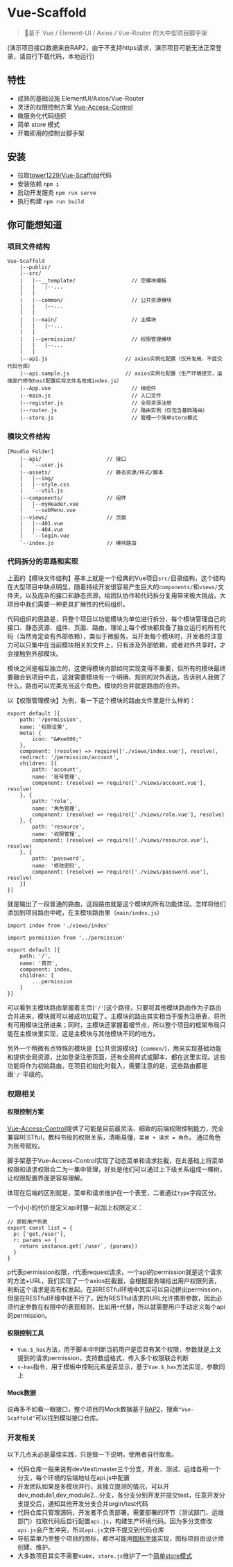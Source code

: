 
# Vue-Scaffold

> :hamburger:基于 Vue / Element-UI / Axios / Vue-Router 的大中型项目脚手架

(演示项目接口数据来自RAP2，由于不支持https请求，演示项目可能无法正常登录，请自行下载代码，本地运行)

## 特性

- 成熟的基础设施 ElementUI/Axios/Vue-Router
- 灵活的权限控制方案 [Vue-Access-Control](https://github.com/tower1229/Vue-Access-Control)
- 微服务化代码组织
- 简单 store 模式
- 开箱即用的控制台脚手架

## 安装

- 拉取[tower1229/Vue-Scaffold](https://github.com/tower1229/Vue-Scaffold.git)代码
- 安装依赖 `npm i`
- 启动开发服务 `npm run serve`
- 执行构建 `npm run build`

## 你可能想知道

### 项目文件结构

```
Vue-Scaffold
    |--public/ 
    |--src/
    |   |--__template/                  // 空模块模板
    |   |   |--...
    |   |
    |   |--common/                      // 公共资源模块
    |   |   |--...
    |   |
    |   |--main/                        // 主模块
    |   |   |--...
    |   |
    |   |--permission/                  // 权限管理模块
    |   |   |--...
    |   |
    |--api.js                         // axios实例化配置（仅开发用，不提交代码仓库）
    |--api.sample.js                  // axios实例化配置（生产环境提交，运维部门修改host配置后将文件名改成index.js）
    |--App.vue                          // 根组件
    |--main.js                          // 入口文件
    |--register.js                      // 全局资源注册
    |--router.js                        // 路由实例（仅包含基础路由）
    |--store.js                         // 管理一个简单store模式
```

### 模块文件结构

```
[Moudle Folder]
    |--api/                     // 接口
    |   `--user.js 
    |--assets/                  // 静态资源/样式/脚本
    |   |--img/ 
    |   |--style.css 
    |   `--util.js 
    |--components/              // 组件
    |   |--myHeader.vue
    |   `--subMenu.vue
    |--views/                   // 页面
    |   |--401.vue
    |   |--404.vue
    |   `--login.vue
    `--index.js                 // 模块路由
```

### 代码拆分的思路和实现

上面的【模块文件结构】基本上就是一个经典的Vue项目`src/`目录结构，这个结构在大型项目中缺点明显，随着持续开发很容易产生巨大的`components/`和`views/`文件夹，以及庞杂的接口和静态资源，给团队协作和代码拆分复用带来极大挑战，大项目中我们需要一种更具扩展性的代码组织。

代码组织的思路是，将整个项目以功能模块为单位进行拆分，每个模块管理自己的接口、静态资源、组件、页面、路由，理论上每个模块都具备了独立运行的所有代码（当然肯定会有外部依赖），类似于微服务。当开发每个模块时，开发者的注意力可以只集中在当前模块相关的文件上，只有涉及外部依赖，或者对外共享时，才会接触到外部模块。

模块之间是相互独立的，这使得模块内部如何实现变得不重要，但所有的模块最终要融合到项目中去，这就需要模块有一个明确、规则的对外表达，告诉别人我做了什么，路由可以完美充当这个角色，模块的合并就是路由的合并。

以【权限管理模块】为例，看一下这个模块的路由文件里是什么样的：

```
export default [{
    path: '/permission',
    name: '权限设置',
    meta: {
        icon: "&#xe606;"
    },
    component: (resolve) => require(['./views/index.vue'], resolve),
    redirect: '/permission/account',
    children: [{
        path: 'account',
        name: '账号管理',
        component: (resolve) => require(['./views/account.vue'], resolve)
    }, {
        path: 'role',
        name: '角色管理',
        component: (resolve) => require(['./views/role.vue'], resolve)
    }, {
        path: 'resource',
        name: '权限管理',
        component: (resolve) => require(['./views/resource.vue'], resolve)
    }, {
        path: 'password',
        name: '修改密码',
        component: (resolve) => require(['./views/password.vue'], resolve)
    }]
}]
```

就是输出了一段普通的路由，这段路由就是这个模块的所有功能体现。怎样将他们添加到项目路由中呢，在主模块路由里（`main/index.js`）

```
import index from './views/index'

import permission from '../permission'

export default [{
    path: '/',
    name: '首页',
    component: index,
    children: [
        ...permission
    ]
}]

```

可以看到主模块路由掌握着主页(`'/'`)这个路径，只要将其他模块路由作为子路由合并进来，模块就可以被成功加载了。主模块的路由其实相当于服务注册表，将所有可用模块注册进来；同时，主模块还掌握着根节点，所以整个项目的框架布局只能在主模块里实现，这是主模块与其他模块不同的地方。

另外一个稍微有点特殊的模块是【公共资源模块】(`common/`)，用来实现基础功能和提供全局资源，比如登录注册页面，还有全局样式或脚本，都在这里实现。这些功能将作为初始路由，在项目初始化时载入，需要注意的是，这些路由都是跟`'/'`平级的。

### 权限相关

#### 权限控制方案

[Vue-Access-Control](https://github.com/tower1229/Vue-Access-Control)提供了可能是目前最灵活、细致的前端权限控制能力，完全兼容RESTful，教科书级的权限关系，清晰易懂，`菜单 + 请求 = 角色`， 通过角色为账号赋权。

脚手架基于Vue-Access-Control实现了动态菜单和请求拦截，在此基础上将菜单权限和请求权限合二为一集中管理，好处是他们可以通过上下级关系组成一棵树，让权限配置界面更容易理解。

体现在后端的区别就是，菜单和请求维护在一个表里，二者通过`type`字段区分。

一个小小的代价是定义api时要一起加上权限定义：

```
// 获取用户列表
export const list = {
  p: ['get,/user'],
  r: params => {
    return instance.get(`/user`, {params})
  }
}
```

p代表permission权限，r代表request请求，一个api的permission就是这个请求的方法+URL，我们实现了一个axios拦截器，会根据服务端给出用户权限列表，判断这个请求是否有权发起。在非RESTful环境中其实可以自动拼出permission，但是在RESTful环境中就不行了，因为RESTful请求的URL允许携带参数，因此必须约定参数在权限中的表现规则，比如用`*`代替，所以就需要用户手动定义每个api的permission。


#### 权限控制工具

- `Vue.$_has`方法，用于脚本中判断当前用户是否具有某个权限，参数就是上文提到的请求permission，支持数组格式，传入多个权限联合判断
- `v-has`指令，用于模板中控制元素是否显示，基于`Vue.$_has`方法实现，参数同上

#### Mock数据

说再多不如看一眼接口，整个项目的Mock数据基于[RAP2](http://rap2.taobao.org)，搜索`"Vue-Scaffold"`可以找到模拟接口仓库。

### 开发相关

以下几点未必是最佳实践，只是做一下说明，使用者自行取舍。

- 代码仓库一般来说有dev\test\master三个分支，开发、测试、运维各用一个分支，每个环境的后端地址在api.js中配置
- 开发团队如果是多模块并行，且独立提测的情况，可以开dev_module1,dev_module2...分支，各分支分别开发并提交test，任意开发分支提交后，通知其他开发分支合并orgin/test代码
- 代码仓库只管理源码，开发者不负责部署。需要部署的环节（测试部门、运维部门）拉取代码后自行配置`api.js`，构建生产环境代码。因为多分支修改`api.js`会产生冲突，所以`api.js`文件不提交到代码仓库
- 导航菜单乃至整个项目的图标，都尽可能用[图标字体](https://www.iconfont.cn)实现，图标项目由设计师创建、维护。
- 大多数项目其实不需要vuex，`store.js`维护了一个[简单store模式](https://cn.vuejs.org/v2/guide/state-management.html#%E7%AE%80%E5%8D%95%E7%8A%B6%E6%80%81%E7%AE%A1%E7%90%86%E8%B5%B7%E6%AD%A5%E4%BD%BF%E7%94%A8)
